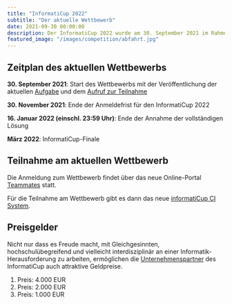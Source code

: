 ```yaml
---
title: "InformatiCup 2022"
subtitle: "Der aktuelle Wettbewerb"
date: 2021-09-30 00:00:00
description: Der InformatiCup 2022 wurde am 30. September 2021 im Rahmen der Jahrestagung der Gesellschaft für Informatik gestartet.
featured_image: "/images/competition/abfahrt.jpg"
---
```


## Zeitplan des aktuellen Wettbewerbs

**30\. September 2021**: Start des Wettbewerbs mit der Veröffentlichung der aktuellen [Aufgabe](/challenges/abfahrt) und dem [Aufruf zur Teilnahme](https://github.com/informatiCup/informatiCup2022/blob/main/cfp-InformatiCup_2022.pdf)

**30\. November 2021**: Ende der Anmeldefrist für den InformatiCup 2022

**16\. Januar 2022 (einschl. 23:59 Uhr)**: Ende der Annahme der vollständigen Lösung

**März 2022**: InformatiCup-Finale

## Teilnahme am aktuellen Wettbewerb

Die Anmeldung zum Wettbewerb findet über das neue Online-Portal [Teammates](https://teams.informaticup.de/) statt.

Für die Teilnahme am Wettbewerb gibt es dann das neue [informatiCup CI System](https://github.com/informatiCup/informatiCup2022/blob/main/ICUPCI.md).

## Preisgelder

Nicht nur dass es Freude macht, mit Gleichgesinnten, hochschulübegreifend und vielleicht interdisziplinär an einer Informatik-Herausforderung zu arbeiten, ermöglichen die [Unternehmenspartner](/sponsors) des InformatiCup auch attraktive Geldpreise.

1. Preis: 4.000 EUR
2. Preis: 2.000 EUR
3. Preis: 1.000 EUR
